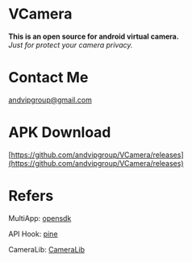 # VCamera
**This is an open source for android virtual camera.**  
*Just for protect your camera privacy.*

# Contact Me
andvipgroup@gmail.com

# APK Download
[https://github.com/andvipgroup/VCamera/releases](https://github.com/andvipgroup/VCamera/releases)


# Refers  
MultiApp:  [opensdk](https://github.com/WaxMoon/opensdk) 

API Hook:  [pine](https://github.com/canyie/pine) 

CameraLib: [CameraLib](https://github.com/andvipgroup/CameraLib) 
